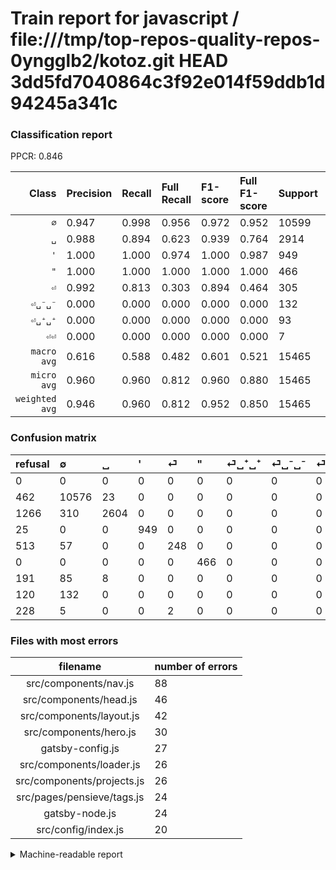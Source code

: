 # Train report for javascript / file:///tmp/top-repos-quality-repos-0yngglb2/kotoz.git HEAD 3dd5fd7040864c3f92e014f59ddb1d94245a341c

### Classification report

PPCR: 0.846

| Class | Precision | Recall | Full Recall | F1-score | Full F1-score | Support | Full Support | PPCR |
|------:|:----------|:-------|:------------|:---------|:---------|:--------|:-------------|:-----|
| `∅` | 0.947| 0.998| 0.956| 0.972| 0.952| 10599| 11061| 0.958 |
| `␣` | 0.988| 0.894| 0.623| 0.939| 0.764| 2914| 4180| 0.697 |
| `'` | 1.000| 1.000| 0.974| 1.000| 0.987| 949| 974| 0.974 |
| `"` | 1.000| 1.000| 1.000| 1.000| 1.000| 466| 466| 1.000 |
| `⏎` | 0.992| 0.813| 0.303| 0.894| 0.464| 305| 818| 0.373 |
| `⏎␣⁻␣⁻` | 0.000| 0.000| 0.000| 0.000| 0.000| 132| 252| 0.524 |
| `⏎␣⁺␣⁺` | 0.000| 0.000| 0.000| 0.000| 0.000| 93| 284| 0.327 |
| `⏎⏎` | 0.000| 0.000| 0.000| 0.000| 0.000| 7| 235| 0.030 |
| `macro avg` | 0.616| 0.588| 0.482| 0.601| 0.521| 15465| 18270| 0.846 |
| `micro avg` | 0.960| 0.960| 0.812| 0.960| 0.880| 15465| 18270| 0.846 |
| `weighted avg` | 0.946| 0.960| 0.812| 0.952| 0.850| 15465| 18270| 0.846 |

### Confusion matrix

|refusal|  ∅| ␣| '| ⏎| "| ⏎␣⁺␣⁺| ⏎␣⁻␣⁻| ⏎⏎| 
|:---|:---|:---|:---|:---|:---|:---|:---|:---|
|0 |0 |0 |0 |0 |0 |0 |0 |0 |
|462 |10576 |23 |0 |0 |0 |0 |0 |0 |
|1266 |310 |2604 |0 |0 |0 |0 |0 |0 |
|25 |0 |0 |949 |0 |0 |0 |0 |0 |
|513 |57 |0 |0 |248 |0 |0 |0 |0 |
|0 |0 |0 |0 |0 |466 |0 |0 |0 |
|191 |85 |8 |0 |0 |0 |0 |0 |0 |
|120 |132 |0 |0 |0 |0 |0 |0 |0 |
|228 |5 |0 |0 |2 |0 |0 |0 |0 |

### Files with most errors

| filename | number of errors|
|:----:|:-----|
| src/components/nav.js | 88 |
| src/components/head.js | 46 |
| src/components/layout.js | 42 |
| src/components/hero.js | 30 |
| gatsby-config.js | 27 |
| src/components/loader.js | 26 |
| src/components/projects.js | 26 |
| src/pages/pensieve/tags.js | 24 |
| gatsby-node.js | 24 |
| src/config/index.js | 20 |

<details>
    <summary>Machine-readable report</summary>
```json
{
  "cl_report": {"\"": {"f1-score": 1.0, "precision": 1.0, "recall": 1.0, "support": 466}, "\u0027": {"f1-score": 1.0, "precision": 1.0, "recall": 1.0, "support": 949}, "macro avg": {"f1-score": 0.6005151686017223, "precision": 0.6159351439635415, "recall": 0.5880702199169634, "support": 15465}, "micro avg": {"f1-score": 0.9597801487229227, "precision": 0.9597801487229227, "recall": 0.9597801487229227, "support": 15465}, "weighted avg": {"f1-score": 0.9520505569367447, "precision": 0.9464685736606852, "recall": 0.9597801487229227, "support": 15465}, "\u2205": {"f1-score": 0.9718801690865649, "precision": 0.9472458575906851, "recall": 0.9978299839607511, "support": 10599}, "\u23ce": {"f1-score": 0.8936936936936937, "precision": 0.992, "recall": 0.8131147540983606, "support": 305}, "\u23ce\u23ce": {"f1-score": 0.0, "precision": 0.0, "recall": 0.0, "support": 7}, "\u23ce\u2423\u207a\u2423\u207a": {"f1-score": 0.0, "precision": 0.0, "recall": 0.0, "support": 93}, "\u23ce\u2423\u207b\u2423\u207b": {"f1-score": 0.0, "precision": 0.0, "recall": 0.0, "support": 132}, "\u2423": {"f1-score": 0.9385474860335196, "precision": 0.9882352941176471, "recall": 0.8936170212765957, "support": 2914}},
  "cl_report_full": {"\"": {"f1-score": 1.0, "precision": 1.0, "recall": 1.0, "support": 466}, "\u0027": {"f1-score": 0.9869994799791991, "precision": 1.0, "recall": 0.9743326488706365, "support": 974}, "macro avg": {"f1-score": 0.5209117244287299, "precision": 0.6159351439635415, "recall": 0.4820787358484452, "support": 18270}, "micro avg": {"f1-score": 0.8799762857566327, "precision": 0.9597801487229227, "recall": 0.8124247400109469, "support": 18270}, "weighted avg": {"f1-score": 0.8499226737988311, "precision": 0.9228114920756615, "recall": 0.8124247400109469, "support": 18270}, "\u2205": {"f1-score": 0.9516782147035003, "precision": 0.9472458575906851, "recall": 0.9561522466323117, "support": 11061}, "\u23ce": {"f1-score": 0.4644194756554307, "precision": 0.992, "recall": 0.30317848410757947, "support": 818}, "\u23ce\u23ce": {"f1-score": 0.0, "precision": 0.0, "recall": 0.0, "support": 235}, "\u23ce\u2423\u207a\u2423\u207a": {"f1-score": 0.0, "precision": 0.0, "recall": 0.0, "support": 284}, "\u23ce\u2423\u207b\u2423\u207b": {"f1-score": 0.0, "precision": 0.0, "recall": 0.0, "support": 252}, "\u2423": {"f1-score": 0.7641966250917094, "precision": 0.9882352941176471, "recall": 0.6229665071770335, "support": 4180}},
  "ppcr": 0.8464696223316913
}
```
</details>
